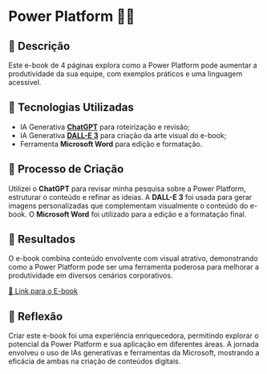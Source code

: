# Power Platform 👨‍💻

## 📒 Descrição  
Este e-book de 4 páginas explora como a Power Platform pode aumentar a produtividade da sua equipe, com exemplos práticos e uma linguagem acessível.

## 🤖 Tecnologias Utilizadas  
- IA Generativa **[ChatGPT](https://chat.openai.com)** para roteirização e revisão;
- IA Generativa **[DALL-E 3](https://openai.com/dall-e-3)** para criação da arte visual do e-book;
- Ferramenta **Microsoft Word** para edição e formatação.

## 🧐 Processo de Criação  
Utilizei o **ChatGPT** para revisar minha pesquisa sobre a Power Platform, estruturar o conteúdo e refinar as ideias. A **DALL-E 3** foi usada para gerar imagens personalizadas que complementam visualmente o conteúdo do e-book. O **Microsoft Word** foi utilizado para a edição e a formatação final.

## 🚀 Resultados  
O e-book combina conteúdo envolvente com visual atrativo, demonstrando como a Power Platform pode ser uma ferramenta poderosa para melhorar a produtividade em diversos cenários corporativos.

[🔗 Link para o E-book](https://github.com/Zocateli77/lab-natty-or-not/blob/main/E-Book/Power%20Platform.pdf)

## 💭 Reflexão  
Criar este e-book foi uma experiência enriquecedora, permitindo explorar o potencial da Power Platform e sua aplicação em diferentes áreas. A jornada envolveu o uso de IAs generativas e ferramentas da Microsoft, mostrando a eficácia de ambas na criação de conteúdos digitais.
